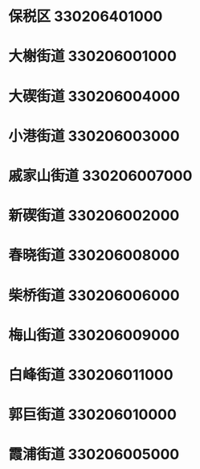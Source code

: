 # 保税区 330206401000
# 大榭街道 330206001000
# 大碶街道 330206004000
# 小港街道 330206003000
# 戚家山街道 330206007000
# 新碶街道 330206002000
# 春晓街道 330206008000
# 柴桥街道 330206006000
# 梅山街道 330206009000
# 白峰街道 330206011000
# 郭巨街道 330206010000
# 霞浦街道 330206005000
